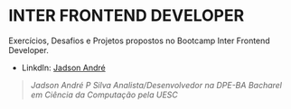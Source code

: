 # **INTER FRONTEND DEVELOPER**


Exercícios, Desafios e Projetos propostos no Bootcamp Inter Frontend Developer.






- LinkdIn: [Jadson André](https://br.linkedin.com/in/jadson-andre)


>*Jadson André P Silva*
>*Analista/Desenvolvedor na DPE-BA*
>*Bacharel em Ciência da Computação pela UESC*